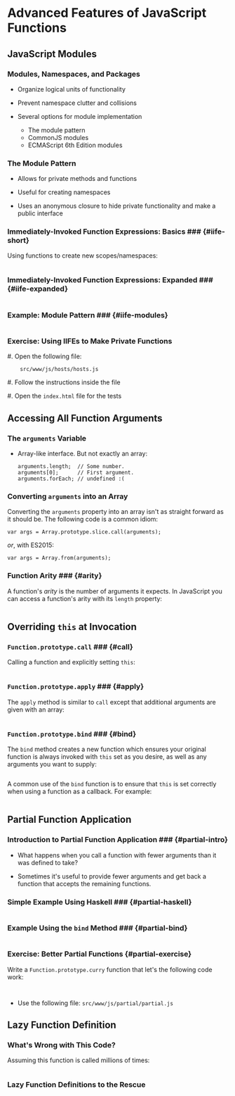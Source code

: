 # Advanced Features of JavaScript Functions

## JavaScript Modules

### Modules, Namespaces, and Packages

  * Organize logical units of functionality

  * Prevent namespace clutter and collisions

  * Several options for module implementation

    - The module pattern
    - CommonJS modules
    - ECMAScript 6th Edition modules

### The Module Pattern

  * Allows for private methods and functions

  * Useful for creating namespaces

  * Uses an anonymous closure to hide private functionality and make a
    public interface

### Immediately-Invoked Function Expressions: Basics ### {#iife-short}

Using functions to create new scopes/namespaces:

~~~ {.javascript insert="../../src/examples/js/iife.js" token="short"}
~~~

### Immediately-Invoked Function Expressions: Expanded ### {#iife-expanded}

~~~ {.javascript insert="../../src/examples/js/iife.js" token="long"}
~~~

### Example: Module Pattern ### {#iife-modules}

~~~ {.javascript include="../../src/examples/js/module.js"}
~~~

### Exercise: Using IIFEs to Make Private Functions ###

  #. Open the following file:

        src/www/js/hosts/hosts.js

  #. Follow the instructions inside the file

  #. Open the `index.html` file for the tests

## Accessing All Function Arguments

### The `arguments` Variable

  * Array-like interface.  But not exactly an array:

    ~~~ {.javascript}
    arguments.length;  // Some number.
    arguments[0];      // First argument.
    arguments.forEach; // undefined :(
    ~~~

### Converting `arguments` into an Array

Converting the `arguments` property into an array isn't as straight
forward as it should be.  The following code is a common idiom:

~~~ {.javascript}
var args = Array.prototype.slice.call(arguments);
~~~

*or*, with ES2015:

~~~ {.javascript}
var args = Array.from(arguments);
~~~

### Function Arity ### {#arity}

A function's *arity* is the number of arguments it expects.  In
JavaScript you can access a function's arity with its `length`
property:

~~~ {.javascript insert="../../src/examples/js/arity.js"}
~~~

## Overriding `this` at Invocation

### `Function.prototype.call` ### {#call}

Calling a function and explicitly setting `this`:

~~~ {.javascript insert="../../src/examples/js/call.js"}
~~~

### `Function.prototype.apply` ### {#apply}

The `apply` method is similar to `call` except that additional
arguments are given with an array:

~~~ {.javascript insert="../../src/examples/js/apply.js"}
~~~

### `Function.prototype.bind` ### {#bind}

The `bind` method creates a new function which ensures your original
function is always invoked with `this` set as you desire, as well as
any arguments you want to supply:

~~~ {.javascript insert="../../src/examples/js/bind.js" token="simple"}
~~~

<div class="notes">

A common use of the `bind` function is to ensure that `this` is set
correctly when using a function as a callback.  For example:

~~~ {.javascript insert="../../src/examples/js/bind.js" token="callback"}
~~~

</div>

## Partial Function Application

### Introduction to Partial Function Application ### {#partial-intro}

  * What happens when you call a function with fewer arguments than it
    was defined to take?

  * Sometimes it's useful to provide fewer arguments and get back a
    function that accepts the remaining functions.

### Simple Example Using Haskell ### {#partial-haskell}

~~~ {.haskell insert="../../src/examples/js/partial.hs"}
~~~

### Example Using the `bind` Method ### {#partial-bind}

~~~ {.javascript insert="../../src/examples/js/partial.js" token="example"}
~~~

### Exercise: Better Partial Functions {#partial-exercise}

Write a `Function.prototype.curry` function that let's the following
code work:

~~~ {.javascript insert="../../src/www/js/partial/partial.spec.js" token="obj.add"}
~~~
~~~ {.javascript insert="../../src/www/js/partial/partial.spec.js" token="add10"}
~~~

  - Use the following file: `src/www/js/partial/partial.js`

## Lazy Function Definition

### What's Wrong with This  Code?

Assuming this function is called millions of times:

~~~ {.javascript insert="../../src/examples/js/lazydef.js" token="slow"}
~~~

### Lazy Function Definitions to the Rescue

~~~ {.javascript insert="../../src/examples/js/lazydef.js" token="fixed"}
~~~
